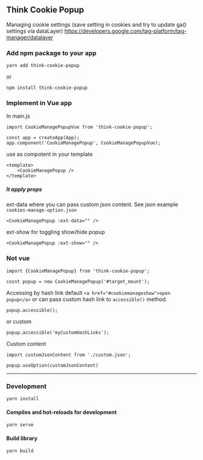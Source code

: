 
## Think Cookie Popup

Managing cookie settings (save setting in cookies and try to update ga() settings via dataLayer)
https://developers.google.com/tag-platform/tag-manager/datalayer

### Add npm package to your app
```
yarn add think-cookie-popup
```
or
```
npm install think-cookie-popup
```

### Implement in Vue app

In main.js
```
import CookieManagePopupVue from 'think-cookie-popup';

const app = createApp(App);
app.component('CookieManagePopup', CookieManagePopupVue);
```
use as compotent in your template
```
<template>
	<CookieManagePopup />
</template>
```

##### It apply props
ext-data where you can pass custom json content. See json example `cookies-manage-option.json`
```
<CookieManagePopup :ext-data="" />
```
ext-show for toggling show/hide popup
```
<CookieManagePopup :ext-show="" />
```
### Not vue
```
import {CookieManagePopup} from 'think-cookie-popup';

cosnt popup = new CookieManagePopup('#target_mount');
```
Accessing by hash link default `<a href="#cookiemanageshow">open popup</a>` or can pass custom hash link to `accessible()` method.
```
popup.accessible();
```
or custom
```
popup.accessible('myCustomHashLinks');
```

Custom content
```
import customJsonContent from './custom.json';

popup.useOption(customJsonContent)
```
------------

### Development
```
yarn install
```
#### Compiles and hot-reloads for development
```
yarn serve
```
#### Build library
```
yarn build
```

